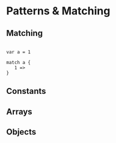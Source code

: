 # Patterns & Matching

## Matching

```

var a = 1

match a {
   1 =>
}

```

## Constants

## Arrays

## Objects
